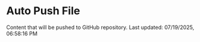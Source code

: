 # Auto Push File

Content that will be pushed to GitHub repository.
Last updated: 07/19/2025, 06:58:16 PM